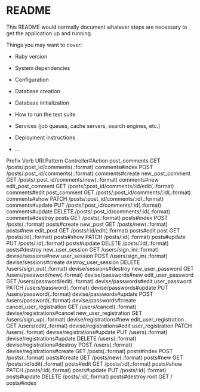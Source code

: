 # README

This README would normally document whatever steps are necessary to get the
application up and running.

Things you may want to cover:

* Ruby version

* System dependencies

* Configuration

* Database creation

* Database initialization

* How to run the test suite

* Services (job queues, cache servers, search engines, etc.)

* Deployment instructions

* ...



Prefix Verb   URI Pattern                                 Controller#Action
           post_comments GET    /posts/:post_id/comments(.:format)          comments#index
                         POST   /posts/:post_id/comments(.:format)          comments#create
        new_post_comment GET    /posts/:post_id/comments/new(.:format)      comments#new
       edit_post_comment GET    /posts/:post_id/comments/:id/edit(.:format) comments#edit
            post_comment GET    /posts/:post_id/comments/:id(.:format)      comments#show
                         PATCH  /posts/:post_id/comments/:id(.:format)      comments#update
                         PUT    /posts/:post_id/comments/:id(.:format)      comments#update
                         DELETE /posts/:post_id/comments/:id(.:format)      comments#destroy
                   posts GET    /posts(.:format)                            posts#index
                         POST   /posts(.:format)                            posts#create
                new_post GET    /posts/new(.:format)                        posts#new
               edit_post GET    /posts/:id/edit(.:format)                   posts#edit
                    post GET    /posts/:id(.:format)                        posts#show
                         PATCH  /posts/:id(.:format)                        posts#update
                         PUT    /posts/:id(.:format)                        posts#update
                         DELETE /posts/:id(.:format)                        posts#destroy
        new_user_session GET    /users/sign_in(.:format)                    devise/sessions#new
            user_session POST   /users/sign_in(.:format)                    devise/sessions#create
    destroy_user_session DELETE /users/sign_out(.:format)                   devise/sessions#destroy
       new_user_password GET    /users/password/new(.:format)               devise/passwords#new
      edit_user_password GET    /users/password/edit(.:format)              devise/passwords#edit
           user_password PATCH  /users/password(.:format)                   devise/passwords#update
                         PUT    /users/password(.:format)                   devise/passwords#update
                         POST   /users/password(.:format)                   devise/passwords#create
cancel_user_registration GET    /users/cancel(.:format)                     devise/registrations#cancel
   new_user_registration GET    /users/sign_up(.:format)                    devise/registrations#new
  edit_user_registration GET    /users/edit(.:format)                       devise/registrations#edit
       user_registration PATCH  /users(.:format)                            devise/registrations#update
                         PUT    /users(.:format)                            devise/registrations#update
                         DELETE /users(.:format)                            devise/registrations#destroy
                         POST   /users(.:format)                            devise/registrations#create
                         GET    /posts(.:format)                            posts#index
                         POST   /posts(.:format)                            posts#create
                         GET    /posts/new(.:format)                        posts#new
                         GET    /posts/:id/edit(.:format)                   posts#edit
                         GET    /posts/:id(.:format)                        posts#show
                         PATCH  /posts/:id(.:format)                        posts#update
                         PUT    /posts/:id(.:format)                        posts#update
                         DELETE /posts/:id(.:format)                        posts#destroy
                    root GET    /                                           posts#index

